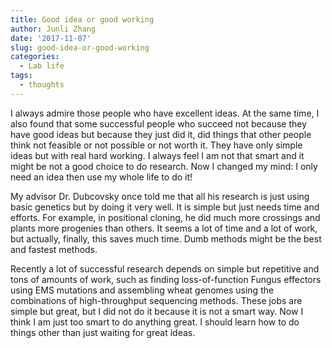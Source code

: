 ```yaml
---
title: Good idea or good working
author: Junli Zhang
date: '2017-11-07'
slug: good-idea-or-good-working
categories:
  - Lab life
tags:
  - thoughts
---
```


I always admire those people who have excellent ideas. At the same time, I also found that some successful people who succeed not because they have good ideas but because they just did it, did things that other people think not feasible or not possible or not worth it. They have only simple ideas but with real hard working. I always feel I am not that smart and it might be not a good choice to do research. Now I changed my mind: I only need an idea then use my whole life to do it!

My advisor Dr. Dubcovsky once told me that all his research is just using basic genetics but by doing it very well. It is simple but just needs time and efforts. For example, in positional cloning, he did much more crossings and plants more progenies than others. It seems a lot of time and a lot of work, but actually, finally, this saves much time. Dumb methods might be the best and fastest methods.

Recently a lot of successful research depends on simple but repetitive and tons of amounts of work, such as finding loss-of-function Fungus effectors using EMS mutations and assembling wheat genomes using the combinations of high-throughput sequencing methods. These jobs are simple but great, but I did not do it because it is not a smart way. Now I think I am just too smart to do anything great. I should learn how to do things other than just waiting for great ideas.
